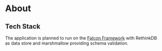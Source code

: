 # About

## Tech Stack

The application is planned to run on the [Falcon Framework](https://falconframework.org) with RethinkDB as data store and marshmallow providing schema validation.

